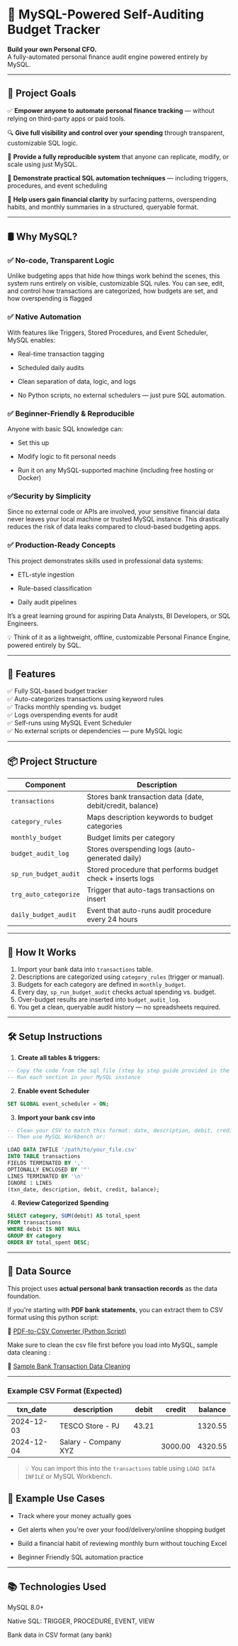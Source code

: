 # 💸 MySQL-Powered Self-Auditing Budget Tracker

**Build your own Personal CFO.**  
A fully-automated personal finance audit engine powered entirely by MySQL.  

---

## 📌 Project Goals

✅ **Empower anyone to automate personal finance tracking** — without relying on third-party apps or paid tools.

🔍 **Give full visibility and control over your spending** through transparent, customizable SQL logic.

🔁 **Provide a fully reproducible system** that anyone can replicate, modify, or scale using just MySQL.

💼 **Demonstrate practical SQL automation techniques** — including triggers, procedures, and event scheduling 

🧠 **Help users gain financial clarity** by surfacing patterns, overspending habits, and monthly summaries in a structured, queryable format.

---

## 🛢️ Why MySQL?

### ✅ No-code, Transparent Logic
Unlike budgeting apps that hide how things work behind the scenes, this system runs entirely on visible, customizable SQL rules.
You can see, edit, and control how transactions are categorized, how budgets are set, and how overspending is flagged

### ✅ Native Automation
With features like Triggers, Stored Procedures, and Event Scheduler, MySQL enables:

- Real-time transaction tagging

- Scheduled daily audits

- Clean separation of data, logic, and logs

- No Python scripts, no external schedulers — just pure SQL automation.

### ✅ Beginner-Friendly & Reproducible
Anyone with basic SQL knowledge can:

- Set this up

- Modify logic to fit personal needs

- Run it on any MySQL-supported machine (including free hosting or Docker)

### ✅Security by Simplicity
Since no external code or APIs are involved, your sensitive financial data never leaves your local machine or trusted MySQL instance. This drastically reduces the risk of data leaks compared to cloud-based budgeting apps.

### ✅ Production-Ready Concepts
This project demonstrates skills used in professional data systems:

- ETL-style ingestion

- Rule-based classification

- Daily audit pipelines

It’s a great learning ground for aspiring Data Analysts, BI Developers, or SQL Engineers.

💡 Think of it as a lightweight, offline, customizable Personal Finance Engine, powered entirely by SQL.

---

## 🚀 Features

✅ Fully SQL-based budget tracker  
✅ Auto-categorizes transactions using keyword rules  
✅ Tracks monthly spending vs. budget  
✅ Logs overspending events for audit  
✅ Self-runs using MySQL Event Scheduler  
✅ No external scripts or dependencies — pure MySQL logic

---

## 📦 Project Structure

| Component              | Description                                                  |
|------------------------|--------------------------------------------------------------|
| `transactions`         | Stores bank transaction data (date, debit/credit, balance)   |
| `category_rules`       | Maps description keywords to budget categories               |
| `monthly_budget`       | Budget limits per category                                   |
| `budget_audit_log`     | Stores overspending logs (auto-generated daily)              |
| `sp_run_budget_audit`  | Stored procedure that performs budget check + inserts logs   |
| `trg_auto_categorize`  | Trigger that auto-tags transactions on insert                |
| `daily_budget_audit`   | Event that auto-runs audit procedure every 24 hours          |

---

## 🧠 How It Works

1. Import your bank data into `transactions` table.
2. Descriptions are categorized using `category_rules` (trigger or manual).
3. Budgets for each category are defined in `monthly_budget`.
4. Every day, `sp_run_budget_audit` checks actual spending vs. budget.
5. Over-budget results are inserted into `budget_audit_log`.
6. You get a clean, queryable audit history — no spreadsheets required.

---

## 🛠️ Setup Instructions

1. **Create all tables & triggers:**

```sql
-- Copy the code from the sql file (step by step guide provided in the sql file)
-- Run each section in your MySQL instance
```
2. **Enable event Scheduler**

```sql
SET GLOBAL event_scheduler = ON;
```

3. **Import your bank csv into**

```sql
-- Clean your CSV to match this format: date, description, debit, credit, balance
-- Then use MySQL Workbench or:

LOAD DATA INFILE '/path/to/your_file.csv'
INTO TABLE transactions
FIELDS TERMINATED BY ',' 
OPTIONALLY ENCLOSED BY '"'
LINES TERMINATED BY '\n'
IGNORE 1 LINES
(txn_date, description, debit, credit, balance);
```

4. **Review Categorized Spending**

```sql
SELECT category, SUM(debit) AS total_spent
FROM transactions
WHERE debit IS NOT NULL
GROUP BY category
ORDER BY total_spent DESC;
```
---

## 🧾 Data Source

This project uses **actual personal bank transaction records** as the data foundation.

If you're starting with **PDF bank statements**, you can extract them to CSV format using this python script:

🔗 [PDF-to-CSV Converter (Python Script)](https://github.com/shanurwan/PDF-to-CSV)

Make sure to clean the csv file first before you load into MySQL, sample data cleaning :

🔗 [Sample Bank Transaction Data Cleaning](https://github.com/shanurwan/SQL-Budget-Tracker/blob/main/Clean%20Bank%20Transaction.ipynb)

---

### Example CSV Format (Expected)

| txn_date   | description             | debit   | credit  | balance  |
|------------|--------------------------|---------|---------|----------|
| 2024-12-03 | TESCO Store - PJ         | 43.21   |         | 1320.55  |
| 2024-12-04 | Salary - Company XYZ     |         | 3000.00 | 4320.55  |

> 💡 You can import this into the `transactions` table using `LOAD DATA INFILE` or MySQL Workbench.


## 🧾 Example Use Cases
- Track where your money actually goes

- Get alerts when you're over your food/delivery/online shopping budget

- Build a financial habit of reviewing monthly burn without touching Excel

- Beginner Friendly SQL automation practice

---


## 📚 Technologies Used
MySQL 8.0+

Native SQL: TRIGGER, PROCEDURE, EVENT, VIEW

Bank data in CSV format (any bank)



